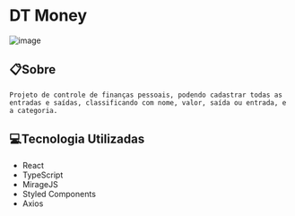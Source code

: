 # DT Money

![image](https://user-images.githubusercontent.com/71149968/136133981-d33bdd03-2ded-44c1-875d-0c0139aebc0f.png)


## 📋Sobre
    Projeto de controle de finanças pessoais, podendo cadastrar todas as entradas e saídas, classificando com nome, valor, saída ou entrada, e a categoria.

## 💻Tecnologia Utilizadas
 - React
 - TypeScript
 - MirageJS
 - Styled Components
 - Axios
